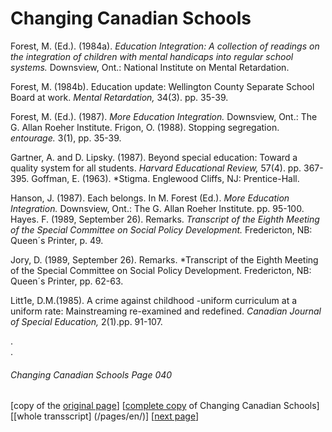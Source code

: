 # Changing Canadian Schools
Forest, M. (Ed.). (1984a). *Education Integration: A collection of readings on the integration of children with mental handicaps into regular school systems.* Downsview, Ont.: National Institute on Mental Retardation.  

Forest, M. (1984b). Education update: Wellington County Separate School Board at work. *Mental Retardation,* 34(3). pp. 35-39.  

Forest, M. (Ed.). (1987). *More Education Integration.* Downsview, Ont.: The G. Allan Roeher Institute.
Frigon, O. (1988). Stopping segregation. *entourage.* 3(1), pp. 35-39.  

Gartner, A. and D. Lipsky. (1987). Beyond special education: Toward a quality system for all students. *Harvard Educational Review,* 57(4). pp. 367-395.
Goffman, E. (1963). *Stigma. Englewood Cliffs, NJ: Prentice-Hall.  

Hanson, J. (1987). Each belongs. In M. Forest (Ed.). *More Education Integration.* Downsview, Ont.: The G. Allan Roeher Institute. pp. 95-100.
Hayes. F. (1989, September 26). Remarks. *Transcript of the Eighth Meeting of the Special Committee on Social Policy Development.* Fredericton, NB: Queen´s Printer, p. 49.  

Jory, D. (1989, September 26). Remarks. *Transcript of the Eighth Meeting of the Special Committee on Social Policy Development. Fredericton, NB: Queen´s Printer, pp. 62-63.  

Litt1e, D.M.(1985). A crime against childhood -uniform curriculum at a uniform rate: Mainstreaming re-examined and redefined. *Canadian Journal of Special Education,* 2(1).pp. 91-107.

.  
.  

###### Changing Canadian Schools Page 040

[copy of the [original page](/copies-from-original/CCS040.png)]
[[complete copy](/copies-from-original/BestCopy_Changing_Canadian_Schools_Perspectives_on_Disability_and_Inclusion.pdf) of Changing Canadian Schools]
[[whole transscript] (/pages/en/)]
[[next page](Changing_Canadian_Schools-041)]


